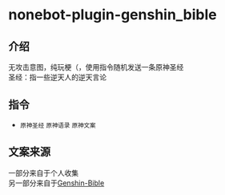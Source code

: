 # nonebot-plugin-genshin_bible

## 介绍
无攻击意图，纯玩梗（，使用指令随机发送一条原神圣经  
圣经：指一些逆天人的逆天言论
## 指令
* ```原神圣经``` ```原神语录``` ```原神文案```
## 文案来源
一部分来自于个人收集  
另一部分来自于[Genshin-Bible](https://github.com/trojblue/Genshin-Bible)
